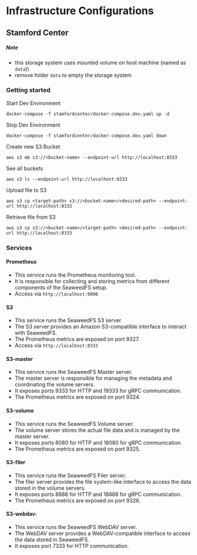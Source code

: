 # Infrastructure Configurations

## Stamford Center
##### Note
- this storage system uses mounted volume on host machine (named as `data`)\
- remove folder `data` to empty the storage system
### Getting started
Start Dev Environment
```
docker-compose -f stamfordcenter/docker-compose.dev.yaml up -d
```
Stop Dev Environment
```
docker-compose -f stamfordcenter/docker-compose.dev.yaml down
```
Create new S3 Bucket
```
aws s3 mb s3://<bucket-name> --endpoint-url http://localhost:8333
```
See all buckets
```
aws s3 ls --endpoint-url http://localhost:8333
```
Upload file to S3
```
aws s3 cp <target-path> s3://<bucket-name>/<desired-path> --endpoint-url http://localhost:8333
```
Retrieve file from S3
```
aws s3 cp s3://<bucket-name>/<target-path> <desired-path> --endpoint-url http://localhost:8333
```


### Services
#### Prometheus
- This service runs the Prometheus monitoring tool.
- It is responsible for collecting and storing metrics from different components of the SeaweedFS setup.
- Access via `http://localhost:9000`

#### S3
- This service runs the SeaweedFS S3 server.
- The S3 server provides an Amazon S3-compatible interface to interact with 
SeaweedFS.
- The Prometheus metrics are exposed on port 9327.
- Access via `http://localhost:8333`

#### S3-master
- This service runs the SeaweedFS Master server.
- The master server is responsible for managing the metadata and coordinating the volume servers.
- It exposes ports 9333 for HTTP and 19333 for gRPC communication.
- The Prometheus metrics are exposed on port 9324.

#### S3-volume
- This service runs the SeaweedFS Volume server.
- The volume server stores the actual file data and is managed by the master server.
- It exposes ports 8080 for HTTP and 18080 for gRPC communication.
- The Prometheus metrics are exposed on port 9325.

#### S3-filer
- This service runs the SeaweedFS Filer server.
- The filer server provides the file system-like interface to access the data stored in the volume servers.
- It exposes ports 8888 for HTTP and 18888 for gRPC communication.
- The Prometheus metrics are exposed on port 9326.

#### S3-webdav:
- This service runs the SeaweedFS WebDAV server.
- The WebDAV server provides a WebDAV-compatible interface to access the data stored in SeaweedFS.
- It exposes port 7333 for HTTP communication.
